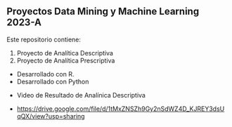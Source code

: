 ## Proyectos Data Mining y Machine Learning 2023-A
 Este repositorio contiene:
1. Proyecto de Analítica Descriptiva
2. Proyecto de Analítica Prescriptiva


- Desarrollado con R.
- Desarrollado con Python
* Video de Resultado de Analínica Descriptiva
- <https://drive.google.com/file/d/1tMxZNSZh9Gy2nSdWZ4D_KJREY3dsUqQX/view?usp=sharing>
